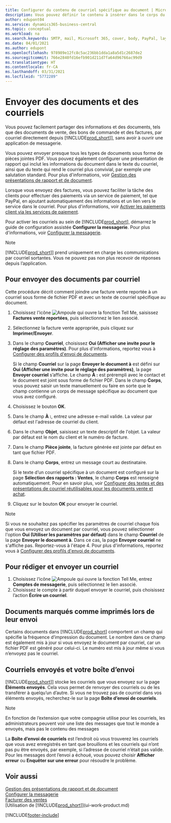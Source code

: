 ```yaml
---
title: Configurer du contenu de courriel spécifique au document | Microsoft Docs
description: Vous pouvez définir le contenu à insérer dans le corps du courriel, par exemple, un lien Paypal. Vous pouvez également joindre des documents aux courriels.
author: edupont04
ms.service: dynamics365-business-central
ms.topic: conceptual
ms.workload: na
ms.search.keywords: SMTP, mail, Microsoft 365, cover, body, PayPal, layout
ms.date: 04/01/2021
ms.author: edupont
ms.openlocfilehash: 978989e12fc8c5ac236bb1dda1a8a5d1c2687de2
ms.sourcegitcommit: 766e2840fd16efb901d211d7fa64d96766ac99d9
ms.translationtype: HT
ms.contentlocale: fr-CA
ms.lasthandoff: 03/31/2021
ms.locfileid: "5772289"
---
```

# <a name="send-documents-and-emails"></a>Envoyer des documents et des courriels
Vous pouvez facilement partager des informations et des documents, tels que des documents de vente, des bons de commande et des factures, par courriel directement depuis [!INCLUDE[prod_short](includes/prod_short.md)]], sans avoir à ouvrir une application de messagerie. 

Vous pouvez envoyer presque tous les types de documents sous forme de pièces jointes PDF. Vous pouvez également configurer une présentation de rapport qui inclut les informations du document dans le texte du courriel, ainsi que du texte qui rend le courriel plus convivial, par exemple une salutation standard. Pour plus d'informations, voir [Gestion des présentations de rapport et de document](ui-manage-report-layouts.md). <!--this topic does not mention how to set up a layout for email. Need to investigate.-->

Lorsque vous envoyez des factures, vous pouvez faciliter la tâche des clients pour effectuer des paiements via un service de paiement, tel que PayPal, en ajoutant automatiquement des informations et un lien vers le service dans le courriel. Pour plus d'informations, voir [Activer les paiements client via les services de paiement](sales-how-enable-payment-service-extensions.md).

Pour activer les courriels au sein de [!INCLUDE[prod_short](includes/prod_short.md)], démarrez le guide de configuration assistée **Configurer la messagerie**. Pour plus d'informations, voir [Configurer la messagerie](admin-how-setup-email.md).

> [!NOTE]
> [!INCLUDE[prod_short](includes/prod_short.md)]] prend uniquement en charge les communications par courriel sortantes. Vous ne pouvez pas non plus recevoir de réponses depuis l’application.

## <a name="to-send-documents-by-email"></a>Pour envoyer des documents par courriel
Cette procédure décrit comment joindre une facture vente reportée à un courriel sous forme de fichier PDF et avec un texte de courriel spécifique au document. <!--update this-->

1. Choisissez l'icône ![Ampoule qui ouvre la fonction Tell Me](media/ui-search/search_small.png "Dites-moi ce que vous voulez faire"), saisissez **Factures vente reportées**, puis sélectionnez le lien associé.
2. Sélectionnez la facture vente appropriée, puis cliquez sur **Imprimer/Envoyer**.
3. Dans le champ **Courriel**, choisissez **Oui (Afficher une invite pour le réglage des paramètres)**. Pour plus d'informations, reportez vous à [Configurer des profils d'envoi de documents](sales-how-setup-document-send-profiles.md).
    
    Si le champ **Courriel** sur la page **Envoyer le document à** est défini sur **Oui (Afficher une invite pour le réglage des paramètres)**, la page **Envoyer courriel** s’affiche. Le champ **À :** est prérempli avec le contact et le document est joint sous forme de fichier PDF. Dans le champ **Corps**, vous pouvez saisir un texte manuellement ou faire en sorte que le champ contienne un corps de message spécifique au document que vous avez configuré.

4. Choisissez le bouton **OK**.
5. Dans le champ **À :**, entrez une adresse e-mail valide. La valeur par défaut est l'adresse de courriel du client.
6. Dans le champ **Objet**, saisissez un texte descriptif de l'objet. La valeur par défaut est le nom du client et le numéro de facture.
7. Dans le champ **Pièce jointe**, la facture générée est jointe par défaut en tant que fichier PDF.
8. Dans le champ **Corps**, entrez un message court au destinataire.

    Si le texte d’un courriel spécifique à un document est configuré sur la page **Sélection des rapports : Ventes**, le champ **Corps** est renseigné automatiquement. Pour en savoir plus, voir [Configurer des textes et des présentations de courriel réutilisables pour les documents vente et achat](admin-how-setup-email.md#set-up-reusable-email-texts-and-layouts-for-sales-and-purchase-documents).
9. Cliquez sur le bouton **OK** pour envoyer le courriel.

> [!NOTE]  
> Si vous ne souhaitez pas spécifier les paramètres de courriel chaque fois que vous envoyez un document par courriel, vous pouvez sélectionner l'option **Oui (Utiliser les paramètres par défaut)** dans le champ **Courriel** de la page **Envoyer le document à**. Dans ce cas, la page **Envoyer courriel** ne s'affiche pas. Reportez-vous à l'étape 4. Pour plus d'informations, reportez vous à [Configurer des profils d'envoi de documents](sales-how-setup-document-send-profiles.md).  

## <a name="to-compose-and-send-an-email"></a>Pour rédiger et envoyer un courriel
1. Choisissez l’icône ![Ampoule qui ouvre la fonction Tell Me](media/ui-search/search_small.png "Dites-moi ce que vous voulez faire"), entrez **Comptes de messagerie**, puis sélectionnez le lien associé.
2. Choisissez le compte à partir duquel envoyer le courriel, puis choisissez l’action **Écrire un courriel**.

## <a name="documents-marked-as-printed-when-they-are-sent"></a>Documents marqués comme imprimés lors de leur envoi
Certains documents dans [!INCLUDE[prod_short](includes/prod_short.md)] comportent un champ qui spécifie la fréquence d’impression du document. Le nombre dans ce champ <!--"that field?" need a name...--> est également mis à jour si vous envoyez le document par courriel, car un fichier PDF est généré pour celui-ci. Le numéro est mis à jour même si vous n’envoyez pas le courriel. <!--guessing this is because emails are technically reports, so the counter bumps up whenever someone creates an email. Need to verify.-->

## <a name="sent-emails-and-your-email-outbox"></a>Courriels envoyés et votre boîte d’envoi
[!INCLUDE[prod_short](includes/prod_short.md)]] stocke les courriels que vous envoyez sur la page **Éléments envoyés**. Cela vous permet de renvoyer des courriels ou de les transférer à quelqu’un d’autre. Si vous ne trouvez pas de courriel dans vos éléments envoyés, recherchez-le sur la page **Boîte d’envoi de courriels**. 

> [!NOTE]
> En fonction de l’extension que votre compagnie utilise pour les courriels, les administrateurs peuvent voir une liste des messages que tout le monde a envoyés, mais pas le contenu des messages

La **Boîte d’envoi de courriels** est l’endroit où vous trouverez les courriels que vous avez enregistrés en tant que brouillons et les courriels qui n’ont pas pu être envoyés, par exemple, si l’adresse de courriel n’était pas valide. Pour les messages dont l’envoi a échoué, vous pouvez choisir **Afficher erreur** ou **Enquêter sur une erreur** pour résoudre le problème.

## <a name="see-also"></a>Voir aussi
[Gestion des présentations de rapport et de document](ui-manage-report-layouts.md)  
[Configurer la messagerie](admin-how-setup-email.md)  
[Facturer des ventes](sales-how-invoice-sales.md)  
[Utilisation de [!INCLUDE[prod_short](includes/prod_short.md)]](ui-work-product.md)


[!INCLUDE[footer-include](includes/footer-banner.md)]